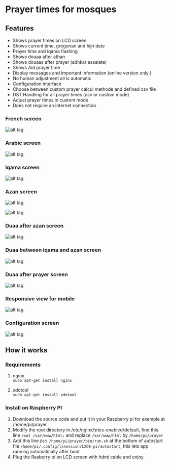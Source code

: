 # Prayer times for mosques ###

## Features

* Shows prayer times on LCD screen
* Shows current time, gregorian and hijri date
* Prayer time and iqama flashing
* Shows douaa after athan
* Shows douaas after prayer (adhkar essalate)
* Shows Aid prayer time
* Display messages and important information (online version only                 )
* No human adjustment all is automatic
* Configuration interface
* Choose between custom prayer calcul methode and defined csv file
* DST Handling for all prayer times (csv or custom mode)
* Adjust prayer times in custom mode
* Does not require an internet connection


### French screen
![alt tag](http://horaires-de-priere.fr/bundles/app/agency/img/software/french.png)

### Arabic screen
![alt tag](http://horaires-de-priere.fr/bundles/app/agency/img/software/arabic.png)

### Iqama screen
![alt tag](http://horaires-de-priere.fr/bundles/app/agency/img/software/iqama.png)

### Azan screen
![alt tag](http://horaires-de-priere.fr/bundles/app/agency/img/software/adhan-1.png)

![alt tag](http://horaires-de-priere.fr/bundles/app/agency/img/software/adhan-2.png)

### Duaa after azan screen
![alt tag](http://horaires-de-priere.fr/bundles/app/agency/img/software/douaa-after-adhan.png)

### Duaa between iqama and azan screen
![alt tag](http://horaires-de-priere.fr/bundles/app/agency/img/software/douaa-between-adhan-and-iqama.png)

### Duaa after prayer screen
![alt tag](http://horaires-de-priere.fr/bundles/app/agency/img/software/douaa-after-prayer.png)


### Responsive view for mobile
![alt tag](http://horaires-de-priere.fr/bundles/app/agency/img/software/mobile.png)

### Configuration screen
![alt tag](http://horaires-de-priere.fr/bundles/app/agency/img/software/configure.png)

## How it works

### Requirements
1. nginx  
`sudo apt-get install nginx`

2. xdotool  
`sudo apt-get install xdotool`

### Install on Raspberry PI
1. Download the source code and put it in your Raspberry pi for exemple at /home/pi/prayer
2. Modify the root directory in /etc/nginx/sites-enabled/default, find this line `root /var/www/html;` and replace `/var/www/html` by `/home/pi/prayer`
3. Add this line `@sh /home/pi/prayer/bin/run.sh` at the bottom of autostart file `/home/pi/.config/lxsession/LXDE-pi/autostart`, this lets app running automatically after boot
4. Plug the Rasberry pi on LCD screen with hdmi cable and enjoy.